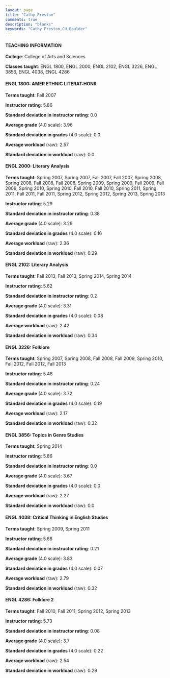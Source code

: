 ```yaml
---
layout: page
title: "Cathy Preston" 
comments: true
description: "blanks"
keywords: "Cathy Preston,CU,Boulder"
---
```

<head>
<script src="https://ajax.googleapis.com/ajax/libs/jquery/2.1.3/jquery.min.js"></script>
<script src="https://dl.dropboxusercontent.com/s/pc42nxpaw1ea4o9/highcharts.js?dl=0"></script>
<!-- <script src="../assets/js/highcharts.js"></script> -->
<style type="text/css">@font-face {
	font-family: "Bebas Neue";
	src: url(https://www.filehosting.org/file/details/544349/BebasNeue Regular.otf) format("opentype");
	}
	h1.Bebas { 
		font-family: "Bebas Neue", Verdana, Tahoma;
	}
</style>
</head>
	   
#### TEACHING INFORMATION

**College**: College of Arts and Sciences

**Classes taught**: ENGL 1800, ENGL 2000, ENGL 2102, ENGL 3226, ENGL 3856, ENGL 4038, ENGL 4286

#### ENGL 1800: AMER ETHNIC LITERAT:HONR

**Terms taught**: Fall 2007

**Instructor rating**: 5.86

**Standard deviation in instructor rating**: 0.0

**Average grade** (4.0 scale): 3.96

**Standard deviation in grades** (4.0 scale): 0.0

**Average workload** (raw): 2.57

**Standard deviation in workload** (raw): 0.0

#### ENGL 2000: Literary Analysis

**Terms taught**: Spring 2007, Spring 2007, Fall 2007, Fall 2007, Spring 2008, Spring 2008, Fall 2008, Fall 2008, Spring 2009, Spring 2009, Fall 2009, Fall 2009, Spring 2010, Spring 2010, Fall 2010, Fall 2010, Spring 2011, Spring 2011, Fall 2011, Fall 2011, Spring 2012, Spring 2012, Spring 2013, Spring 2013

**Instructor rating**: 5.29

**Standard deviation in instructor rating**: 0.38

**Average grade** (4.0 scale): 3.29

**Standard deviation in grades** (4.0 scale): 0.16

**Average workload** (raw): 2.36

**Standard deviation in workload** (raw): 0.29

#### ENGL 2102: Literary Analysis

**Terms taught**: Fall 2013, Fall 2013, Spring 2014, Spring 2014

**Instructor rating**: 5.62

**Standard deviation in instructor rating**: 0.2

**Average grade** (4.0 scale): 3.31

**Standard deviation in grades** (4.0 scale): 0.08

**Average workload** (raw): 2.42

**Standard deviation in workload** (raw): 0.34

#### ENGL 3226: Folklore

**Terms taught**: Spring 2007, Spring 2008, Fall 2008, Fall 2009, Spring 2010, Fall 2012, Fall 2012, Fall 2013

**Instructor rating**: 5.48

**Standard deviation in instructor rating**: 0.24

**Average grade** (4.0 scale): 3.72

**Standard deviation in grades** (4.0 scale): 0.19

**Average workload** (raw): 2.17

**Standard deviation in workload** (raw): 0.32

#### ENGL 3856: Topics in Genre Studies

**Terms taught**: Spring 2014

**Instructor rating**: 5.86

**Standard deviation in instructor rating**: 0.0

**Average grade** (4.0 scale): 3.67

**Standard deviation in grades** (4.0 scale): 0.0

**Average workload** (raw): 2.27

**Standard deviation in workload** (raw): 0.0

#### ENGL 4038: Critical Thinking in English Studies

**Terms taught**: Spring 2009, Spring 2011

**Instructor rating**: 5.68

**Standard deviation in instructor rating**: 0.21

**Average grade** (4.0 scale): 3.83

**Standard deviation in grades** (4.0 scale): 0.07

**Average workload** (raw): 2.79

**Standard deviation in workload** (raw): 0.32

#### ENGL 4286: Folklore 2

**Terms taught**: Fall 2010, Fall 2011, Spring 2012, Spring 2013

**Instructor rating**: 5.73

**Standard deviation in instructor rating**: 0.08

**Average grade** (4.0 scale): 3.7

**Standard deviation in grades** (4.0 scale): 0.22

**Average workload** (raw): 2.54

**Standard deviation in workload** (raw): 0.29

